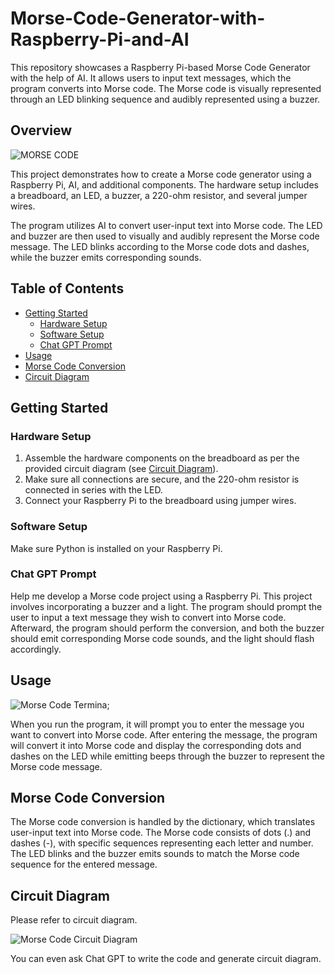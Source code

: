 # Morse-Code-Generator-with-Raspberry-Pi-and-AI
This repository showcases a Raspberry Pi-based Morse Code Generator with the help of AI. It allows users to input text messages, which the program converts into Morse code. The Morse code is visually represented through an LED blinking sequence and audibly represented using a buzzer. 

## Overview

![MORSE CODE](https://github.com/HariAsher/Morse-Code-Generator-with-Raspberry-Pi-and-AI/assets/83194217/1d2af304-3f74-452d-82f5-09cda90b52d0)

This project demonstrates how to create a Morse code generator using a Raspberry Pi, AI, and additional components. The hardware setup includes a breadboard, an LED, a buzzer, a 220-ohm resistor, and several jumper wires.

The program utilizes AI to convert user-input text into Morse code. The LED and buzzer are then used to visually and audibly represent the Morse code message. The LED blinks according to the Morse code dots and dashes, while the buzzer emits corresponding sounds.

## Table of Contents

- [Getting Started](#getting-started)
  - [Hardware Setup](#hardware-setup)
  - [Software Setup](#software-setup)
  - [Chat GPT Prompt](#chat-gpt-prompt)
- [Usage](#usage)
- [Morse Code Conversion](#morse-code-conversion)
- [Circuit Diagram](#circuit-diagram)

## Getting Started

### Hardware Setup

1. Assemble the hardware components on the breadboard as per the provided circuit diagram (see [Circuit Diagram](#circuit-diagram)).
2. Make sure all connections are secure, and the 220-ohm resistor is connected in series with the LED.
3. Connect your Raspberry Pi to the breadboard using jumper wires.

### Software Setup

Make sure Python is installed on your Raspberry Pi.

### Chat GPT Prompt

Help me develop a Morse code project using a Raspberry Pi. This project involves incorporating a buzzer and a light. The program should prompt the user to input a text message they wish to convert into Morse code. Afterward, the program should perform the conversion, and both the buzzer should emit corresponding Morse code sounds, and the light should flash accordingly.

## Usage

![Morse Code Termina;](https://github.com/HariAsher/Morse-Code-Generator-with-Raspberry-Pi-and-AI/assets/83194217/5f01bc89-ca89-4ee3-bd28-7767f3b406ba)

When you run the program, it will prompt you to enter the message you want to convert into Morse code. After entering the message, the program will convert it into Morse code and display the corresponding dots and dashes on the LED while emitting beeps through the buzzer to represent the Morse code message.

## Morse Code Conversion
The Morse code conversion is handled by the dictionary, which translates user-input text into Morse code. The Morse code consists of dots (.) and dashes (-), with specific sequences representing each letter and number. The LED blinks and the buzzer emits sounds to match the Morse code sequence for the entered message.

## Circuit Diagram
Please refer to circuit diagram.

![Morse Code Circuit Diagram](https://github.com/HariAsher/Morse-Code-Generator-with-Raspberry-Pi-and-AI/assets/83194217/76d3e9c0-65e3-4c7f-8538-76ee3182b492)

You can even ask Chat GPT to write the code and generate circuit diagram.
